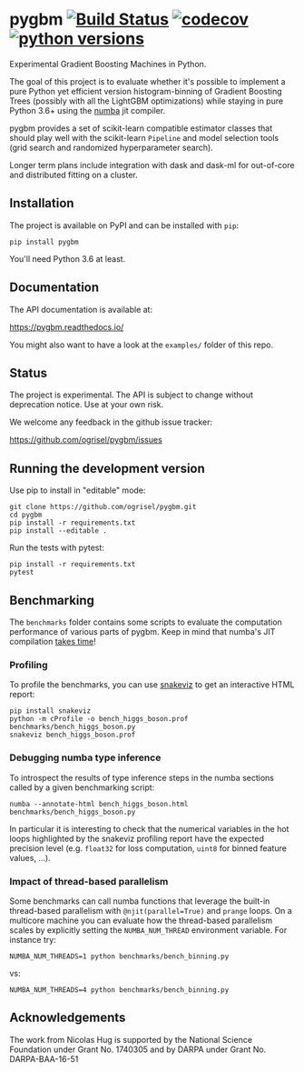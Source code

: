 # pygbm [![Build Status](https://travis-ci.org/ogrisel/pygbm.svg?branch=master)](https://travis-ci.org/ogrisel/pygbm) [![codecov](https://codecov.io/gh/ogrisel/pygbm/branch/master/graph/badge.svg)](https://codecov.io/gh/ogrisel/pygbm) [![python versions](https://img.shields.io/badge/python-3.6+-blue.svg)](https://github.com/ogrisel/pygbm)



Experimental Gradient Boosting Machines in Python.

The goal of this project is to evaluate whether it's possible to implement a
pure Python yet efficient version histogram-binning of Gradient Boosting
Trees (possibly with all the LightGBM optimizations) while staying in pure
Python 3.6+ using the [numba](http://numba.pydata.org/) jit compiler.

pygbm provides a set of scikit-learn compatible estimator classes that
should play well with the scikit-learn `Pipeline` and model selection tools
(grid search and randomized hyperparameter search).

Longer term plans include integration with dask and dask-ml for
out-of-core and distributed fitting on a cluster.

## Installation

The project is available on PyPI and can be installed with `pip`:

    pip install pygbm

You'll need Python 3.6 at least.

## Documentation

The API documentation is available at:

https://pygbm.readthedocs.io/

You might also want to have a look at the `examples/` folder of this repo.

## Status

The project is experimental. The API is subject to change without deprecation notice. Use at your own risk.

We welcome any feedback in the github issue tracker:

https://github.com/ogrisel/pygbm/issues

## Running the development version

Use pip to install in "editable" mode:

    git clone https://github.com/ogrisel/pygbm.git
    cd pygbm
    pip install -r requirements.txt
    pip install --editable .

Run the tests with pytest:

    pip install -r requirements.txt
    pytest

## Benchmarking

The `benchmarks` folder contains some scripts to evaluate the computation
performance of various parts of pygbm. Keep in mind that numba's JIT
compilation [takes
time](http://numba.pydata.org/numba-doc/latest/user/5minguide.html#how-to-measure-the-performance-of-numba)!

### Profiling

To profile the benchmarks, you can use
[snakeviz](https://jiffyclub.github.io/snakeviz/) to get an interactive
HTML report:

    pip install snakeviz
    python -m cProfile -o bench_higgs_boson.prof benchmarks/bench_higgs_boson.py
    snakeviz bench_higgs_boson.prof

### Debugging numba type inference

To introspect the results of type inference steps in the numba sections
called by a given benchmarking script:

    numba --annotate-html bench_higgs_boson.html benchmarks/bench_higgs_boson.py

In particular it is interesting to check that the numerical variables in
the hot loops highlighted by the snakeviz profiling report have the
expected precision level (e.g. `float32` for loss computation, `uint8`
for binned feature values, ...).

### Impact of thread-based parallelism

Some benchmarks can call numba functions that leverage the built-in
thread-based parallelism with `@njit(parallel=True)` and `prange` loops.
On a multicore machine you can evaluate how the thread-based parallelism
scales by explicitly setting the `NUMBA_NUM_THREAD` environment
variable. For instance try:

    NUMBA_NUM_THREADS=1 python benchmarks/bench_binning.py

vs:

    NUMBA_NUM_THREADS=4 python benchmarks/bench_binning.py


## Acknowledgements

The work from Nicolas Hug is supported by the National Science Foundation
under Grant No. 1740305 and by DARPA under Grant No. DARPA-BAA-16-51
